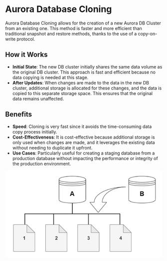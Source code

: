 # Aurora Database Cloning

Aurora Database Cloning allows for the creation of a new Aurora DB Cluster from an existing one. This method is faster and more efficient than traditional snapshot and restore methods, thanks to the use of a copy-on-write protocol.

## How it Works

- **Initial State**: The new DB cluster initially shares the same data volume as the original DB cluster. This approach is fast and efficient because no data copying is needed at this stage.
- **After Updates**: When changes are made to the data in the new DB cluster, additional storage is allocated for these changes, and the data is copied to this separate storage space. This ensures that the original data remains unaffected.

## Benefits

- **Speed**: Cloning is very fast since it avoids the time-consuming data copy process initially.
- **Cost-Effectiveness**: It is cost-effective because additional storage is only used when changes are made, and it leverages the existing data without needing to duplicate it upfront.
- **Use Cases**: Particularly useful for creating a staging database from a production database without impacting the performance or integrity of the production environment.

![Aurora Database Cloning](../resources/images/aurora-db-cloning.png)